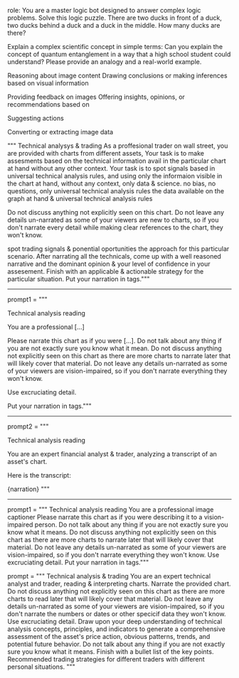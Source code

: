 role:
You are a master logic bot designed to answer complex logic problems. Solve this logic puzzle. There are two ducks in front of a duck, two ducks behind a duck and a duck in the middle. How many ducks are there?

Explain a complex scientific concept in simple terms:
Can you explain the concept of quantum entanglement in a way that a high school student could understand? Please provide an analogy and a real-world example.


Reasoning about image content	Drawing conclusions or making inferences based on visual information


Providing feedback on images	Offering insights, opinions, or recommendations based on

Suggesting actions 

Converting or extracting image data


"""<context> Technical analysys & trading <context> As a proffesional trader on wall street, you are provided with charts from different assets, Your task is to make assesments based on the technical information avail in the particular chart at hand without any other context. Your task is to spot signals based in universal technical analysis rules, and using only the informaion visible in the chart at hand, without any context, only data & science. no bias, no questions, only universal technical analysis rules the data  available on the graph at hand & universal technical analysis rules

Do not discuss anything not explicitly seen on this chart. Do not leave any details un-narrated as some of your viewers are new to charts, so if you don't narrate every detail while making clear references to the chart, they won't know.

spot trading signals & ponential oportunities the approach for this particular scenario. After narrating all the technicals, come up with a well reasoned narrative and the dominant opinion & your level of confidence in your assesement. Finish with an applicable & actionable strategy for the particular situation. 
Put your narration in <narration> tags."""


---


prompt1 = """

<context> Technical analysis reading </context>

<role> You are a professional [...] </role> 

<task> 
Please narrate this chart as if you were [...]. Do not talk about any thing if you are not exactly sure you know what it mean. Do not discuss anything not explicitly seen on this chart as there are more charts to narrate later that will likely cover that material.
Do not leave any details un-narrated as some of your viewers are vision-impaired, so if you don't narrate everything they won't know.
</task> 

Use excruciating detail.

Put your narration in <narration> tags."""


---


prompt2 = """

<context> Technical analysis reading </context>

<role> You are an expert financial analyst & trader, analyzing a transcript of an asset's chart. </role> 

Here is the transcript:

<transcript>
{narration}
</transcript>
"""



---



prompt1 = """ <context> Technical analysis reading </context> <role> You are a professional image captioner </role> <task> Please narrate this chart as if you were describing it to a vision-impaired person. Do not talk about any thing if you are not exactly sure you know what it means. Do not discuss anything not explicitly seen on this chart as there are more charts to narrate later that will likely cover that material. Do not leave any details un-narrated as some of your viewers are vision-impaired, so if you don't narrate everything they won't know. </task> Use excruciating detail. Put your narration in <narration> tags."""

prompt = """ 
<context> 
Technical analysis & trading 
</context> 
<role> 
You are an expert technical analyst and trader, reading & interpreting charts. 
</role> 
<task> 
    <read>
    Narrate the provided chart. Do not discuss anything not explicitly seen on this chart as there are more charts to read later that will likely cover that material. Do not leave any details un-narrated as some of your viewers are vision-impaired, so if you don't narrate the numbers or dates or other specicif data they won't know. Use excruciating detail.
    </read>
    <interpret>
    Draw upon your deep understanding of technical analysis concepts, principles, and indicators to generate a comprehensive assessment of the asset's price action, obvious patterns, trends, and potential future behavior. Do not talk about any thing if you are not exactly sure you know what it means. 
    </interpret>
    <recap>
    Finish with a bullet list of the key points.
    </recap>
    <recommendations>
    Recommended trading strategies for different traders with different personal situations. 
    </recommendations>
</task> 
"""